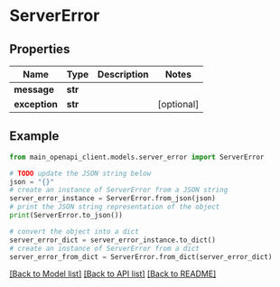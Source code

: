 # ServerError


## Properties

Name | Type | Description | Notes
------------ | ------------- | ------------- | -------------
**message** | **str** |  | 
**exception** | **str** |  | [optional] 

## Example

```python
from main_openapi_client.models.server_error import ServerError

# TODO update the JSON string below
json = "{}"
# create an instance of ServerError from a JSON string
server_error_instance = ServerError.from_json(json)
# print the JSON string representation of the object
print(ServerError.to_json())

# convert the object into a dict
server_error_dict = server_error_instance.to_dict()
# create an instance of ServerError from a dict
server_error_from_dict = ServerError.from_dict(server_error_dict)
```
[[Back to Model list]](../README.md#documentation-for-models) [[Back to API list]](../README.md#documentation-for-api-endpoints) [[Back to README]](../README.md)



